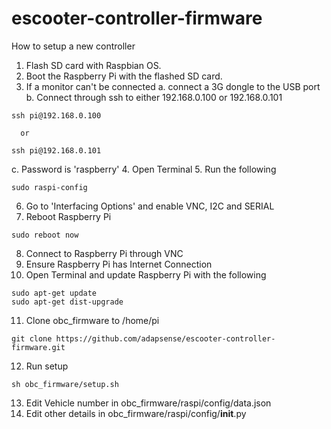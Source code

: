 # escooter-controller-firmware

How to setup a new controller
1. Flash SD card with Raspbian OS.
2. Boot the Raspberry Pi with the flashed SD card.
3. If a monitor can't be connected
   a. connect a 3G dongle to the USB port
   b. Connect through ssh to either 192.168.0.100 or 192.168.0.101
```
ssh pi@192.168.0.100
```
      or
```
ssh pi@192.168.0.101
```
   c. Password is 'raspberry'
4. Open Terminal
5. Run the following
```
sudo raspi-config
```
6. Go to 'Interfacing Options' and enable VNC, I2C and SERIAL
7. Reboot Raspberry Pi
```
sudo reboot now
```
8. Connect to Raspberry Pi through VNC
9. Ensure Raspberry Pi has Internet Connection
10. Open Terminal and update Raspberry Pi with the following
```
sudo apt-get update
sudo apt-get dist-upgrade
```
11. Clone obc_firmware to /home/pi
```
git clone https://github.com/adapsense/escooter-controller-firmware.git
```
12. Run setup
```
sh obc_firmware/setup.sh
```
13. Edit Vehicle number in obc_firmware/raspi/config/data.json
14. Edit other details in obc_firmware/raspi/config/__init__.py
